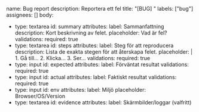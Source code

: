 name: Bug report
description: Reportera ett fel
title: "[BUG] "
labels: ["bug"]
assignees: []
body:
  - type: textarea
    id: summary
    attributes:
      label: Sammanfattning
      description: Kort beskrivning av felet.
      placeholder: Vad är fel?
    validations:
      required: true
  - type: textarea
    id: steps
    attributes:
      label: Steg för att reproducera
      description: Lista de exakta stegen för att återskapa felet.
      placeholder: |
        1. Gå till...
        2. Klicka...
        3. Ser...
    validations:
      required: true
  - type: input
    id: expected
    attributes:
      label: Förväntat resultat
    validations:
      required: true
  - type: input
    id: actual
    attributes:
      label: Faktiskt resultat
    validations:
      required: true
  - type: input
    id: env
    attributes:
      label: Miljö
      placeholder: Browser/OS/Version
  - type: textarea
    id: evidence
    attributes:
      label: Skärmbilder/loggar (valfritt)
